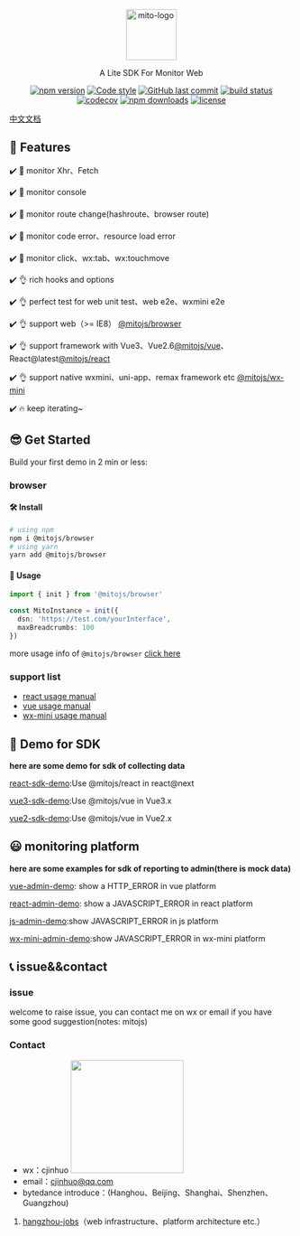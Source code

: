 <div align="center">
    <a href="#" target="_blank">
    <img src="https://i.loli.net/2021/07/28/EvPwd4NjVH3tBfO.jpg" alt="mito-logo" height="90">
    </a>
    <p>A Lite SDK For Monitor Web</p>

[![npm version](https://img.shields.io/npm/v/@mitojs/web.svg?style=flat)](https://www.npmjs.com/package/@mitojs/web)
[![Code style](https://img.shields.io/badge/code_style-prettier-ff69b4.svg?style=flat)](https://github.com/prettier/prettier)
[![GitHub last commit](https://img.shields.io/github/last-commit/mitojs/mitojs.svg?style=flat)](https://github.com/mitojs/mitojs/commits/master)
[![build status](https://img.shields.io/travis/mitojs/mitojs/master.svg?style=flat)](https://travis-ci.com/github/mitojs/mitojs)
[![codecov](https://codecov.io/gh/mitojs/mitojs/branch/master/graph/badge.svg?token=W7JP5GDOM7)](https://codecov.io/gh/mitojs/mitojs)
[![npm downloads](https://img.shields.io/npm/dm/@mitojs/core.svg?style=flat)](http://npm-stat.com/charts.html?package=@mitojs/browser)
[![license](https://img.shields.io/github/license/mitojs/mitojs?style=flat)](https://github.com/mitojs/mitojs/blob/dev/LICENSE)

</div>

[中文文档](./README.zh_CN.md)


## 👋 Features

✔️ 🔨 monitor  Xhr、Fetch

✔️ 🔨 monitor console

✔️ 🔨 monitor route change(hashroute、browser route)

✔️ 🔨 monitor code error、resource load error

✔️ 🔨 monitor click、wx:tab、wx:touchmove

✔️ 👌 rich hooks and options

✔️ 👌 perfect test for web unit test、web e2e、wxmini e2e

✔️ 👌 support web（>= IE8） [@mitojs/browser](https://github.com/mitojs/mitojs/tree/master/packages/browser)

✔️ 👌 support framework with Vue3、Vue2.6[@mitojs/vue](https://github.com/mitojs/mitojs/tree/master/packages/vue)、React@latest[@mitojs/react](https://github.com/mitojs/mitojs/tree/master/packages/react)

✔️ 👌 support native wxmini、uni-app、remax framework etc [@mitojs/wx-mini](https://github.com/mitojs/mitojs/tree/master/packages/wx-mini)

✔️ 🔥 keep iterating~

## 😎 Get Started
Build your first demo in 2 min or less:

### browser
#### 🛠️ Install
```bash
# using npm
npm i @mitojs/browser
# using yarn
yarn add @mitojs/browser
```

#### 🥳 Usage
```typescript
import { init } from '@mitojs/browser'

const MitoInstance = init({
  dsn: 'https://test.com/yourInterface',
  maxBreadcrumbs: 100
})
```

more usage info of `@mitojs/browser` [click here](./packages/browser/README.md)

### support list
* [react usage manual](./packages/react/README.md)
* [vue usage manual](./packages/vue/README.md)
* [wx-mini usage manual](./packages/wx-mini/README.md)



## 🧐 Demo for SDK

**here are some demo for sdk of collecting data**

[react-sdk-demo](https://mitojs.github.io/react-sdk-demo):Use @mitojs/react  in react@next

[vue3-sdk-demo](https://mitojs.github.io/vue3-sdk-demo):Use @mitojs/vue in Vue3.x

[vue2-sdk-demo](https://mitojs.github.io/vue2-sdk-demo):Use @mitojs/vue in Vue2.x

<!-- ![mito-在线demo](https://tva1.sinaimg.cn/large/008eGmZEly1gmxgn4y1sag315g0m2hdt.gif)： -->

## 😃 monitoring platform

**here are some examples for sdk of reporting to admin(there is mock data)**

<!-- ![react-example](https://tva1.sinaimg.cn/large/008eGmZEly1gmxggqptzwg30u00hoe84.gif) -->

[vue-admin-demo](https://mitojs.github.io/mito-admin-demo/#/errors/1/info): show a HTTP_ERROR in vue platform

[react-admin-demo](https://mitojs.github.io/mito-admin-demo/#/errors/2/info): show a JAVASCRIPT_ERROR in react platform

[js-admin-demo](https://mitojs.github.io/mito-admin-demo/#/errors/3/info):show JAVASCRIPT_ERROR in js platform

[wx-mini-admin-demo](https://mitojs.github.io/mito-admin-demo/#/errors/4/info):show JAVASCRIPT_ERROR in wx-mini platform

## 📞 issue&&contact
### issue
welcome to raise issue, you can contact me on wx or email if you have some good suggestion(notes: mitojs)
### Contact
* wx：cjinhuo
  <img src="https://tva1.sinaimg.cn/large/008i3skNly1guqs71uy5pj60u50u0ju802.jpg" width="200" height="200"></img>
* email：cjinhuo@qq.com
* bytedance introduce：(Hanghou、Beijing、Shanghai、Shenzhen、Guangzhou)
1. [hangzhou-jobs](https://jobs.bytedance.com/experienced/position?keywords=%E5%89%8D%E7%AB%AF&category=6704215862603155720%2C6704215862557018372%2C6704215886108035339%2C6704215888985327886%2C6704215897130666254%2C6704215956018694411%2C6704215957146962184%2C6704215958816295181%2C6704215963966900491%2C6704216109274368264%2C6704216296701036811%2C6704216635923761412%2C6704217321877014787%2C6704219452277262596%2C6704219534724696331%2C6938376045242353957&location=CT_52&project=&type=&job_hot_flag=&current=1&limit=10)（web infrastructure、platform architecture etc.）

